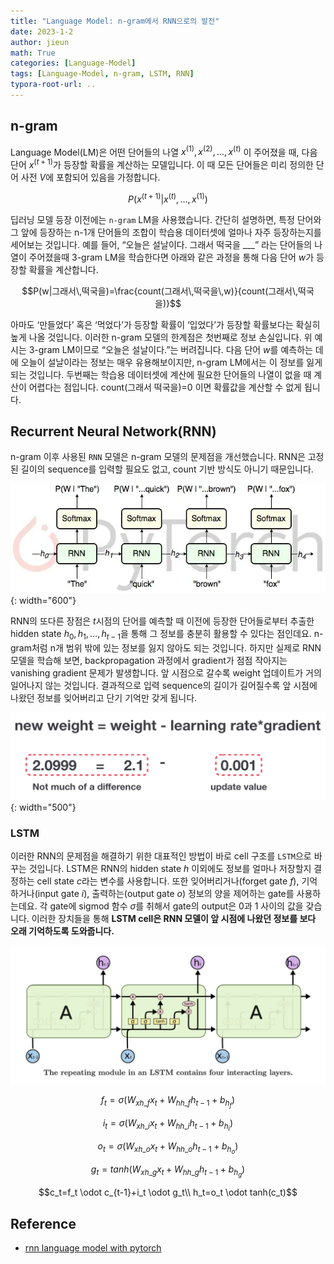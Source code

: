```yaml
---
title: "Language Model: n-gram에서 RNN으로의 발전"
date: 2023-1-2
author: jieun
math: True
categories: [Language-Model]
tags: [Language-Model, n-gram, LSTM, RNN]
typora-root-url: ..
---
```


## n-gram

Language Model(LM)은 어떤 단어들의 나열 $x^{(1)}, x^{(2)},..., x^{(t)}$ 이 주어졌을 때,  다음 단어 $x^{(t+1)}$가 등장할 확률을 계산하는 모델입니다. 이 때 모든 단어들은 미리 정의한 단어 사전 $V$에 포함되어 있음을 가정합니다.

$$P(x^{(t+1)}|x^{(t)},…,x^{(1)})$$

딥러닝 모델 등장 이전에는 `n-gram` LM을 사용했습니다. 간단히 설명하면, 특정 단어와 그 앞에 등장하는 n-1개 단어들의 조합이 학습용 데이터셋에 얼마나 자주 등장하는지를 세어보는 것입니다. 예를 들어, “오늘은 설날이다. 그래서 떡국을 ___” 라는 단어들의 나열이 주어졌을때 3-gram LM을 학습한다면 아래와 같은 과정을 통해 다음 단어 $w$가 등장할 확률을 계산합니다.

$$P(w|그래서\,떡국을)=\frac{count(그래서\,떡국을\,w)}{count(그래서\,떡국을)}$$

아마도 ‘만들었다’ 혹은 ‘먹었다’가 등장할 확률이 ‘입었다’가 등장할 확률보다는 확실히 높게 나올 것입니다. 이러한 n-gram 모델의 한계점은 첫번째로 정보 손실입니다. 위 예시는 3-gram LM이므로 “오늘은 설날이다.”는 버려집니다. 다음 단어 $w$를 예측하는 데에 오늘이 설날이라는 정보는 매우 유용해보이지만, n-gram LM에서는 이 정보를 잃게 되는 것입니다. 두번째는 학습용 데이터셋에 계산에 필요한 단어들의 나열이 없을 때 계산이 어렵다는 점입니다. count(그래서 떡국을)=0 이면 확률값을 계산할 수 없게 됩니다.



## Recurrent Neural Network(RNN)

n-gram 이후 사용된 `RNN` 모델은 n-gram 모델의 문제점을 개선했습니다. RNN은 고정된 길이의 sequence를 입력할 필요도 없고, count 기반 방식도 아니기 때문입니다.

![](/assets/img/rnn/rnn1.jpg){: width="600"}

RNN의 또다른 장점은 $t$시점의 단어를 예측할 때 이전에 등장한 단어들로부터 추출한 hidden state $h_0, h_1,…,h_{t-1}$을 통해 그 정보를 충분히 활용할 수 있다는 점인데요. n-gram처럼 n개 범위 밖에 있는 정보를 잃지 않아도 되는 것입니다. 하지만 실제로 RNN 모델을 학습해 보면, backpropagation 과정에서 gradient가 점점 작아지는 vanishing gradient 문제가 발생합니다. 앞 시점으로 갈수록 weight 업데이트가 거의 일어나지 않는 것입니다. 결과적으로 입력 sequence의 길이가 길어질수록 앞 시점에 나왔던 정보를 잊어버리고 단기 기억만 갖게 됩니다.

![](/assets/img/rnn/rnn2.jpg){: width="500"}

### LSTM

이러한 RNN의 문제점을 해결하기 위한 대표적인 방법이 바로 cell 구조를 `LSTM`으로 바꾸는 것입니다. LSTM은 RNN의 hidden state $h$ 이외에도 정보를 얼마나 저장할지 결정하는 cell state $c$라는 변수를 사용합니다. 또한 잊어버리거나(forget gate $f$), 기억하거나(input gate $i$), 출력하는(output gate $o$) 정보의 양을 제어하는 gate를 사용하는데요. 각 gate에 sigmod 함수 $\sigma$를 취해서 gate의 output은 0과 1 사이의 값을 갖습니다. 이러한 장치들을 통해 **LSTM cell은 RNN 모델이 앞 시점에 나왔던 정보를 보다 오래 기억하도록 도와줍니다.** 

![](/assets/img/rnn/lstm.jpg)

$$f_t=\sigma(W_{xh\_f}x_t+W_{hh\_f}h_{t-1}+b_{h_f})$$

$$i_t=\sigma(W_{xh\_i}x_t+W_{hh\_i}h_{t-1}+b_{h_i})$$

$$o_t=\sigma(W_{xh\_o}x_t+W_{hh\_o}h_{t-1}+b_{h_o})$$

$$g_t=tanh(W_{xh\_g}x_t+W_{hh\_g}h_{t-1}+b_{h_g})$$

$$c_t=f_t \odot c_{t-1}+i_t \odot g_t\\ h_t=o_t \odot tanh(c_t)$$



## Reference

- [rnn language model with pytorch](https://medium.com/@florijan.stamenkovic_99541/rnn-language-modelling-with-pytorch-packed-batching-and-tied-weights-9d8952db35a9)

